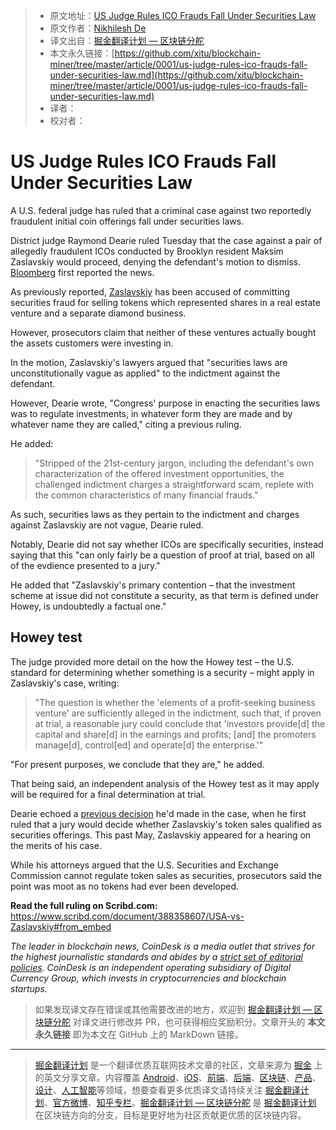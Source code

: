 > * 原文地址：[US Judge Rules ICO Frauds Fall Under Securities Law](https://www.coindesk.com/us-judge-rules-ico-frauds-fall-under-securities-law/)
> * 原文作者：[Nikhilesh De](https://www.coindesk.com/author/nikde/)
> * 译文出自：[掘金翻译计划 — 区块链分舵](https://github.com/xitu/blockchain-miner)
> * 本文永久链接：[https://github.com/xitu/blockchain-miner/tree/master/article/0001/us-judge-rules-ico-frauds-fall-under-securities-law.md](https://github.com/xitu/blockchain-miner/tree/master/article/0001/us-judge-rules-ico-frauds-fall-under-securities-law.md)
> * 译者：
> * 校对者：

# US Judge Rules ICO Frauds Fall Under Securities Law

A U.S. federal judge has ruled that a criminal case against two reportedly fraudulent initial coin offerings fall under securities laws.

District judge Raymond Dearie ruled Tuesday that the case against a pair of allegedly fraudulent ICOs conducted by Brooklyn resident Maksim Zaslavskiy would proceed, denying the defendant's motion to dismiss. [Bloomberg](https://www.bloomberg.com/news/articles/2018-09-11/u-s-judge-says-initial-coin-offering-covered-by-securities-law) first reported the news.

As previously reported, [Zaslavskiy](https://www.coindesk.com/sec-charges-promoter-two-icos-fraud-says-recoin-no-real-estate/) has been accused of committing securities fraud for selling tokens which represented shares in a real estate venture and a separate diamond business.

However, prosecutors claim that neither of these ventures actually bought the assets customers were investing in.

In the motion, Zaslavskiy's lawyers argued that "securities laws are unconstitutionally vague as applied" to the indictment against the defendant.

However, Dearie wrote, "Congress' purpose in enacting the securities laws was to regulate investments, in whatever form they are made and by whatever name they are called," citing a previous ruling.

He added:

> "Stripped of the 21st-century jargon, including the defendant's own characterization of the offered investment opportunities, the challenged indictment charges a straightforward scam, replete with the common characteristics of many financial frauds."

As such, securities laws as they pertain to the indictment and charges against Zaslavskiy are not vague, Dearie ruled.

Notably, Dearie did not say whether ICOs are specifically securities, instead saying that this "can only fairly be a question of proof at trial, based on all of the evdience presented to a jury."

He added that "Zaslavskiy's primary contention – that the investment scheme at issue did not constitute a security, as that term is defined under Howey, is undoubtedly a factual one."

## Howey test

The judge provided more detail on the how the Howey test – the U.S. standard for determining whether something is a security – might apply in Zaslavskiy's case, writing:

> "The question is whether the 'elements of a profit-seeking business venture' are sufficiently alleged in the indictment, such that, if proven at trial, a reasonable jury could conclude that 'investors provide[d] the capital and share[d] in the earnings and profits; [and] the promoters manage[d], control[ed] and operate[d] the enterprise.'"

"For present purposes, we conclude that they are," he added.

That being said, an independent analysis of the Howey test as it may apply will be required for a final determination at trial.

Dearie echoed a [previous decision](https://www.coindesk.com/security-currency-jury-decide-next-year-ico-fraud-case/) he'd made in the case, when he first ruled that a jury would decide whether Zaslavskiy's token sales qualified as securities offerings. This past May, Zaslavskiy appeared for a hearing on the merits of his case.

While his attorneys argued that the U.S. Securities and Exchange Commission cannot regulate token sales as securities, prosecutors said the point was moot as no tokens had ever been developed.

**Read the full ruling on Scribd.com:** https://www.scribd.com/document/388358607/USA-vs-Zaslavskiy#from_embed

_The leader in blockchain news, CoinDesk is a media outlet that strives for the highest journalistic standards and abides by a [strict set of editorial policies](https://www.coindesk.com/editorial-policy/). CoinDesk is an independent operating subsidiary of Digital Currency Group, which invests in cryptocurrencies and blockchain startups._

> 如果发现译文存在错误或其他需要改进的地方，欢迎到 [掘金翻译计划 — 区块链分舵](https://github.com/xitu/blockchain-miner) 对译文进行修改并 PR，也可获得相应奖励积分。文章开头的 **本文永久链接** 即为本文在 GitHub 上的 MarkDown 链接。


---

> [掘金翻译计划](https://github.com/xitu/gold-miner) 是一个翻译优质互联网技术文章的社区，文章来源为 [掘金](https://juejin.im) 上的英文分享文章。内容覆盖 [Android](https://github.com/xitu/gold-miner#android)、[iOS](https://github.com/xitu/gold-miner#ios)、[前端](https://github.com/xitu/gold-miner#前端)、[后端](https://github.com/xitu/gold-miner#后端)、[区块链](https://github.com/xitu/gold-miner#区块链)、[产品](https://github.com/xitu/gold-miner#产品)、[设计](https://github.com/xitu/gold-miner#设计)、[人工智能](https://github.com/xitu/gold-miner#人工智能)等领域，想要查看更多优质译文请持续关注 [掘金翻译计划](https://github.com/xitu/gold-miner)、[官方微博](http://weibo.com/juejinfanyi)、[知乎专栏](https://zhuanlan.zhihu.com/juejinfanyi)。[掘金翻译计划 — 区块链分舵](https://github.com/xitu/blockchain-miner) 是 [掘金翻译计划](https://github.com/xitu/gold-miner) 在区块链方向的分支，目标是更好地为社区贡献更优质的区块链内容。
